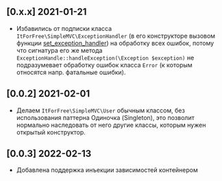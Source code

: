 ## [0.x.x] 2021-01-21


* Избавились от  подписки класса  `ItForFree\SimpleMVC\ExceptionHandler` (в его конструкторе вызовом функции [set_exception_handler](https://www.php.net/manual/ru/function.set-exception-handler.php)) на обработку всех ошибок, 
потому что  сигнатура его же метода `ExceptionHandle::handleException(\Exception $exception)`
не подразумевает обработку ошибок класса `Error` (к которым относятся напр. фатальные ошибки).


## [0.0.2] 2021-02-01

* Делаем `ItForFree\SimpleMVC\User` обычным классом, без использования паттерна Одиночка (Singleton),
 это позволит нормально наследовать от него другие классы, которым нужен открытый конструктор.

## [0.0.3] 2022-02-13

* Добавлена поддержка инъекции зависимостей контейнером